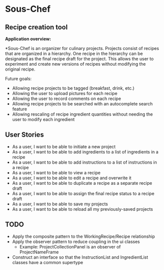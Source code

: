 # Sous-Chef
## Recipe creation tool

**Application overview:**

*Sous-Chef is an organizer for culinary projects. Projects consist of recipes that are organized in a hierarchy. One recipe in the hierarchy can be designated
as the final recipe draft for the project. This allows the user to experiment and create new versions of recipes without modifying the original recipe.

Future goals:
- Allowing recipe projects to be tagged (breakfast, drink, etc.)
- Allowing the user to upload pictures for each recipe
- Allowing the user to record comments on each recipe
- Allowing recipe projects to be searched with an autocomplete search feature
- Allowing rescaling of recipe ingredient quantities without needing the user to modify each ingredient

## User Stories
- As a user, I want to be able to initiate a new project
- As a user, I want to be able to add ingredients to a list of ingredients in a recipe
- As a user, I want to be able to add instructions to a list of instructions in a recipe
- As a user, I want to be able to view a recipe
- As a user, I want to be able to edit a recipe and overwrite it
- As a user, I want to be able to duplicate a recipe as a separate recipe draft
- As a user, I want to be able to assign the final recipe status to a recipe draft
- As a user, I want to be able to save my projects
- As a user, I want to be able to reload all my previously-saved projects

## TODO
- Apply the composite pattern to the WorkingRecipe/Recipe relationship
- Apply the observer pattern to reduce coupling in the ui classes
  - Example: ProjectCollectionPanel is an observer of ProjectNameFrame
- Construct an interface so that the InstructionList and IngredientList classes have a common supertype